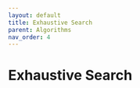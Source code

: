 ```yaml
---
layout: default
title: Exhaustive Search
parent: Algorithms
nav_order: 4
---
```


# Exhaustive Search
